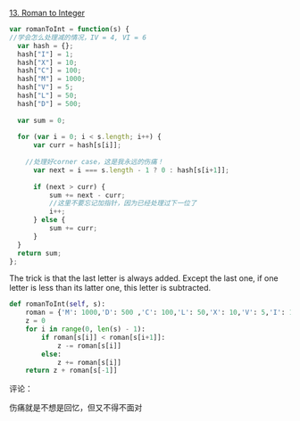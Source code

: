 [13. Roman to Integer](https://leetcode.com/problems/roman-to-integer/)

```javascript
var romanToInt = function(s) {
//学会怎么处理减的情况，IV = 4, VI = 6
  var hash = {};
  hash["I"] = 1;
  hash["X"] = 10;
  hash["C"] = 100;
  hash["M"] = 1000;
  hash["V"] = 5;
  hash["L"] = 50;
  hash["D"] = 500;
  
  var sum = 0;
  
  for (var i = 0; i < s.length; i++) {
      var curr = hash[s[i]];
    
    //处理好corner case，这是我永远的伤痛！
      var next = i === s.length - 1 ? 0 : hash[s[i+1]];
      
      if (next > curr) {
          sum += next - curr;
          //这里不要忘记加指针，因为已经处理过下一位了
          i++;
      } else {
          sum += curr;
      }
  }
  return sum;
};
```



The trick is that the last letter is always added. Except the last one, if one letter is less than its latter one, this letter is subtracted.

```python
def romanToInt(self, s):
    roman = {'M': 1000,'D': 500 ,'C': 100,'L': 50,'X': 10,'V': 5,'I': 1}
    z = 0
    for i in range(0, len(s) - 1):
        if roman[s[i]] < roman[s[i+1]]:
            z -= roman[s[i]]
        else:
            z += roman[s[i]]
    return z + roman[s[-1]]
```



评论：

伤痛就是不想是回忆，但又不得不面对